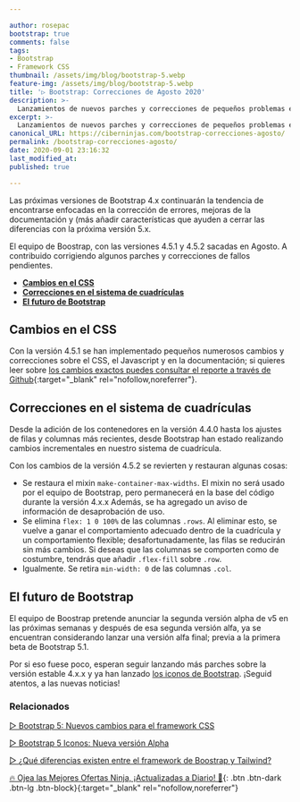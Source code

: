 ```yaml
---

author: rosepac
bootstrap: true
comments: false
tags:
- Bootstrap
- Framework CSS
thumbnail: /assets/img/blog/bootstrap-5.webp
feature-img: /assets/img/blog/bootstrap-5.webp
title: '▷ Bootstrap: Correcciones de Agosto 2020'
description: >-
  Lanzamientos de nuevos parches y correcciones de pequeños problemas en las nuevas versiones de Boostrap: 4.5.1 y 4.5.2 sigue leyendo para mayor información.
excerpt: >-
  Lanzamientos de nuevos parches y correcciones de pequeños problemas en las nuevas versiones de Boostrap: 4.5.1 y 4.5.2 sigue leyendo para mayor información.
canonical_URL: https://ciberninjas.com/bootstrap-correcciones-agosto/
permalink: /bootstrap-correcciones-agosto/
date: 2020-09-01 23:16:32
last_modified_at: 
published: true

---
```


Las próximas versiones de Bootstrap 4.x continuarán la tendencia de encontrarse enfocadas en la corrección de errores, mejoras de la documentación y (más añadir características que ayuden a cerrar las diferencias con la próxima versión 5.x.

El equipo de Boostrap, con las versiones 4.5.1 y 4.5.2 sacadas en Agosto. A contribuido corrigiendo algunos parches y correcciones de fallos pendientes.

- [**Cambios en el CSS**](#cambios-en-el-css)
- [**Correcciones en el sistema de cuadrículas**](#correcciones-en-el-sistema-de-cuadrículas)
- [**El futuro de Bootstrap**](#el-futuro-de-bootstrap)

## **Cambios en el CSS**

Con la versión 4.5.1 se han implementado pequeños numerosos cambios y correcciones sobre el CSS, el Javascript y en la documentación; si quieres leer sobre [los cambios exactos puedes consultar el reporte a través de Github](https://github.com/twbs/bootstrap/releases/tag/v4.5.1){:target="_blank" rel="nofollow,noreferrer"}.

## **Correcciones en el sistema de cuadrículas**

Desde la adición de los contenedores en la versión 4.4.0 hasta los ajustes de filas y columnas más recientes, desde Bootstrap han estado realizando cambios incrementales en nuestro sistema de cuadrícula.

Con los cambios de la versión 4.5.2 se revierten y restauran algunas cosas:

- Se restaura el mixin `make-container-max-widths`. El mixin no será usado por el equipo de Bootstrap, pero permanecerá en la base del código durante la versión 4.x.x Además, se ha agregado un aviso de información de desaprobación de uso.
- Se elimina `flex: 1 0 100%` de las columnas `.rows`. Al eliminar esto, se vuelve a ganar el comportamiento adecuado dentro de la cuadrícula y un comportamiento flexible; desafortunadamente, las filas se reducirán sin más cambios. Si deseas que las columnas se comporten como de costumbre, tendrás que añadir `.flex-fill` sobre `.row`.
- Igualmente. Se retira `min-width: 0` de las columnas `.col`.

## **El futuro de Bootstrap**

El equipo de Boostrap pretende anunciar la segunda versión alpha de v5 en las próximas semanas y después de esa segunda versión alfa, ya se encuentran considerando lanzar una versión alfa final; previa a la primera beta de Bootstrap 5.1.

Por si eso fuese poco, esperan seguir lanzando más parches sobre la versión estable 4.x.x y ya han lanzado [los iconos de Bootstrap](https://ciberninjas.com/bootstrap-iconos-alpha-5/). ¡Seguid atentos, a las nuevas noticias!

### **Relacionados** <!-- omit in toc -->

[▷ Bootstrap 5: Nuevos cambios para el framework CSS](https://ciberninjas.com/bootstrap-5-alpha/)

[▷ Bootstrap 5 Iconos: Nueva versión Alpha](https://ciberninjas.com/bootstrap-iconos-alpha-5/)

[▷ ¿Qué diferencias existen entre el framework de Boostrap y Tailwind?](https://ciberninjas.com/que-diferencias-existen-entre-bootstrap-tailwind/)

[🔥 Ojea las Mejores Ofertas Ninja, ¡Actualizadas a Diario! 🎁](https://www.amazon.es/shop/cibercursos){: .btn .btn-dark .btn-lg .btn-block}{:target="_blank" rel="nofollow,noreferrer"}